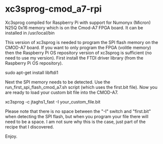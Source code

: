 # xc3sprog-cmod_a7-rpi
Xc3sprog compiled for Raspberry Pi with support for Numonyx (Micron) N25Q 0x16 memory which is on the Cmod-A7 FPGA board. It can be installed in /usr/local/bin

This version of xc3sprog is needed to program the SPI flash memory on the CMOD-A7 board. If you want to only program the FPGA (volitle memory) then the Raspberry Pi OS repository version of xc3sprog is sufficient (no need to use my version). First install the FTDI driver library (from the Raspberry Pi OS repository).

sudo apt-get install libftdi1

Next the SPI memory needs to be detected. Use the run_first_spi_flash_cmod_a7.sh script (which uses the first.bit file). Now you are ready to load your custom bit file into the CMOD-A7.

xc3sprog -c jtaghs1_fast -I your_custom_file.bit

Please note that there is no space between the "-I" switch and "first.bit" when detecting the SPI flash, but when you program your file there will need to be a space. I am not sure why this is the case, just part of the recipe that I discovered.

Enjoy.
